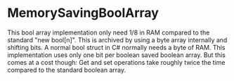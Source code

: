 # MemorySavingBoolArray
This bool array implementation only need 1/8 in RAM compared to the standard "new bool[n]". This is archived by using a byte array internally and shifting bits. A normal bool struct in C# normally needs a byte of RAM. This implementation uses only one bit per boolean saved boolean array. But this comes at a cost though: Get and set operations take roughly twice the time compared to the standard boolean array.
